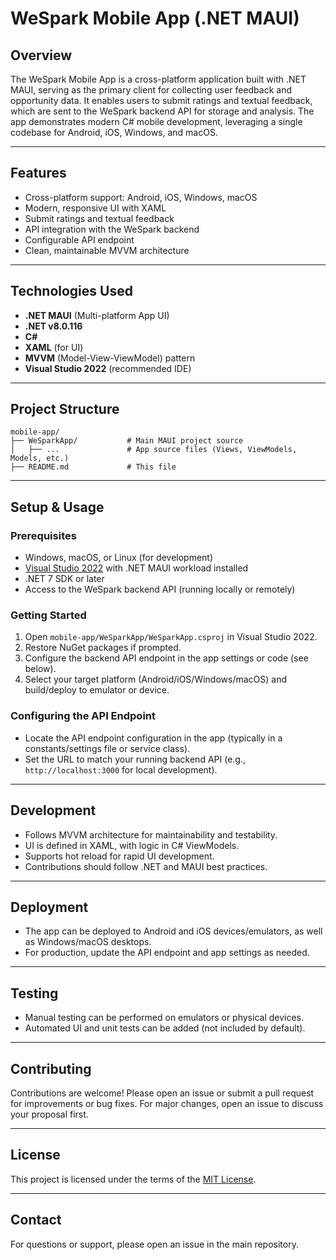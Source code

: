 # WeSpark Mobile App (.NET MAUI)

## Overview
The WeSpark Mobile App is a cross-platform application built with .NET MAUI, serving as the primary client for collecting user feedback and opportunity data. It enables users to submit ratings and textual feedback, which are sent to the WeSpark backend API for storage and analysis. The app demonstrates modern C# mobile development, leveraging a single codebase for Android, iOS, Windows, and macOS.

---

## Features
- Cross-platform support: Android, iOS, Windows, macOS
- Modern, responsive UI with XAML
- Submit ratings and textual feedback
- API integration with the WeSpark backend
- Configurable API endpoint
- Clean, maintainable MVVM architecture

---

## Technologies Used
- **.NET MAUI** (Multi-platform App UI)
- **.NET v8.0.116**
- **C#**
- **XAML** (for UI)
- **MVVM** (Model-View-ViewModel) pattern
- **Visual Studio 2022** (recommended IDE)

---

## Project Structure
```text
mobile-app/
├── WeSparkApp/           # Main MAUI project source
│   ├── ...               # App source files (Views, ViewModels, Models, etc.)
├── README.md             # This file
```

---

## Setup & Usage

### Prerequisites
- Windows, macOS, or Linux (for development)
- [Visual Studio 2022](https://visualstudio.microsoft.com/vs/) with .NET MAUI workload installed
- .NET 7 SDK or later
- Access to the WeSpark backend API (running locally or remotely)

### Getting Started
1. Open `mobile-app/WeSparkApp/WeSparkApp.csproj` in Visual Studio 2022.
2. Restore NuGet packages if prompted.
3. Configure the backend API endpoint in the app settings or code (see below).
4. Select your target platform (Android/iOS/Windows/macOS) and build/deploy to emulator or device.

### Configuring the API Endpoint
- Locate the API endpoint configuration in the app (typically in a constants/settings file or service class).
- Set the URL to match your running backend API (e.g., `http://localhost:3000` for local development).

---

## Development
- Follows MVVM architecture for maintainability and testability.
- UI is defined in XAML, with logic in C# ViewModels.
- Supports hot reload for rapid UI development.
- Contributions should follow .NET and MAUI best practices.

---

## Deployment
- The app can be deployed to Android and iOS devices/emulators, as well as Windows/macOS desktops.
- For production, update the API endpoint and app settings as needed.

---

## Testing
- Manual testing can be performed on emulators or physical devices.
- Automated UI and unit tests can be added (not included by default).

---

## Contributing
Contributions are welcome! Please open an issue or submit a pull request for improvements or bug fixes. For major changes, open an issue to discuss your proposal first.

---

## License
This project is licensed under the terms of the [MIT License](../LICENSE).

---

## Contact
For questions or support, please open an issue in the main repository.
